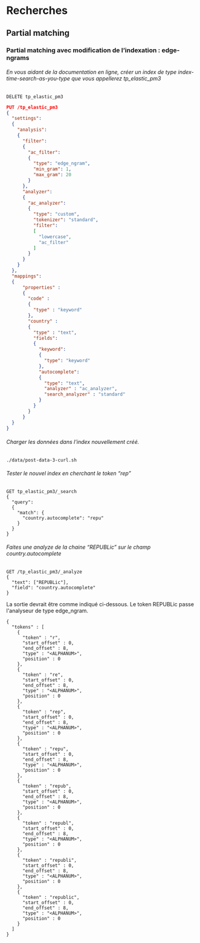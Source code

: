 # Recherches
## Partial matching
### Partial matching avec modification de l’indexation : edge-ngrams
###### En vous aidant de la documentation en ligne, créer un index de type index-time-search-as-you-type que vous appellerez tp_elastic_pm3

```shell
DELETE tp_elastic_pm3
```

```json
PUT /tp_elastic_pm3
{
  "settings": 
  {
    "analysis": 
    {
      "filter": 
      {
        "ac_filter": 
        {
          "type": "edge_ngram",
          "min_gram": 1,
          "max_gram": 20
        }
      },
      "analyzer": 
      {
        "ac_analyzer": 
        {
          "type": "custom",
          "tokenizer": "standard",
          "filter": 
          [
            "lowercase",
            "ac_filter"
          ]
        }
      }
    }    
  }, 
  "mappings": 
  {
      "properties" : 
      {
        "code" : 
        {
          "type" : "keyword"
        },
        "country" :
        {
          "type" : "text",
          "fields": 
          {
            "keyword": 
            {
              "type": "keyword"
            },
            "autocomplete": 
            {
              "type": "text",
              "analyzer" : "ac_analyzer",
              "search_analyzer" : "standard"
            }            
          }
        }
      }
  }
}
```


###### Charger les données dans l’index nouvellement créé.
```shell
./data/post-data-3-curl.sh
```

###### Tester le nouvel index en cherchant le token “rep”

```shell
GET tp_elastic_pm3/_search
{
  "query": 
  {
    "match": {
      "country.autocomplete": "repu"
    }
  }
}
```


###### Faites une analyze de la chaine “REPUBLic” sur le champ country.autocomplete
```shell
GET /tp_elastic_pm3/_analyze
{
  "text": ["REPUBLic"],
  "field": "country.autocomplete"
}
```

La sortie devrait être comme indiqué ci-dessous. Le token REPUBLic passe l'analyseur de type edge_ngram.
```shell
{
  "tokens" : [
    {
      "token" : "r",
      "start_offset" : 0,
      "end_offset" : 8,
      "type" : "<ALPHANUM>",
      "position" : 0
    },
    {
      "token" : "re",
      "start_offset" : 0,
      "end_offset" : 8,
      "type" : "<ALPHANUM>",
      "position" : 0
    },
    {
      "token" : "rep",
      "start_offset" : 0,
      "end_offset" : 8,
      "type" : "<ALPHANUM>",
      "position" : 0
    },
    {
      "token" : "repu",
      "start_offset" : 0,
      "end_offset" : 8,
      "type" : "<ALPHANUM>",
      "position" : 0
    },
    {
      "token" : "repub",
      "start_offset" : 0,
      "end_offset" : 8,
      "type" : "<ALPHANUM>",
      "position" : 0
    },
    {
      "token" : "republ",
      "start_offset" : 0,
      "end_offset" : 8,
      "type" : "<ALPHANUM>",
      "position" : 0
    },
    {
      "token" : "republi",
      "start_offset" : 0,
      "end_offset" : 8,
      "type" : "<ALPHANUM>",
      "position" : 0
    },
    {
      "token" : "republic",
      "start_offset" : 0,
      "end_offset" : 8,
      "type" : "<ALPHANUM>",
      "position" : 0
    }
  ]
}
```
